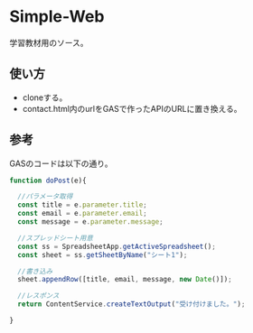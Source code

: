 # Simple-Web

学習教材用のソース。

## 使い方

- cloneする。
- contact.html内のurlをGASで作ったAPIのURLに置き換える。

## 参考

GASのコードは以下の通り。

```js
function doPost(e){

  //パラメータ取得
  const title = e.parameter.title;
  const email = e.parameter.email;
  const message = e.parameter.message;

  //スプレッドシート用意
  const ss = SpreadsheetApp.getActiveSpreadsheet();
  const sheet = ss.getSheetByName("シート1");

  //書き込み
  sheet.appendRow([title, email, message, new Date()]);

  //レスポンス
  return ContentService.createTextOutput("受け付けました。");

}
```